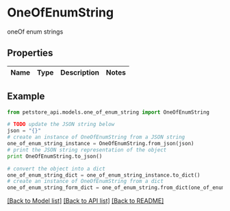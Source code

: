 # OneOfEnumString

oneOf enum strings

## Properties

Name | Type | Description | Notes
------------ | ------------- | ------------- | -------------

## Example

```python
from petstore_api.models.one_of_enum_string import OneOfEnumString

# TODO update the JSON string below
json = "{}"
# create an instance of OneOfEnumString from a JSON string
one_of_enum_string_instance = OneOfEnumString.from_json(json)
# print the JSON string representation of the object
print OneOfEnumString.to_json()

# convert the object into a dict
one_of_enum_string_dict = one_of_enum_string_instance.to_dict()
# create an instance of OneOfEnumString from a dict
one_of_enum_string_form_dict = one_of_enum_string.from_dict(one_of_enum_string_dict)
```
[[Back to Model list]](../README.md#documentation-for-models) [[Back to API list]](../README.md#documentation-for-api-endpoints) [[Back to README]](../README.md)


